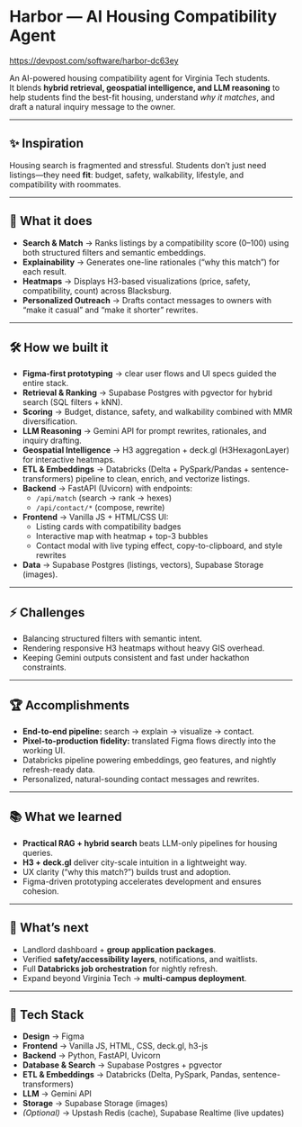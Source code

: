 # Harbor — AI Housing Compatibility Agent
https://devpost.com/software/harbor-dc63ey

An AI-powered housing compatibility agent for Virginia Tech students.  
It blends **hybrid retrieval, geospatial intelligence, and LLM reasoning** to help students find the best-fit housing, understand *why it matches*, and draft a natural inquiry message to the owner.

---

## ✨ Inspiration
Housing search is fragmented and stressful. Students don’t just need listings—they need **fit**: budget, safety, walkability, lifestyle, and compatibility with roommates.  

---

## 🚀 What it does
- **Search & Match** → Ranks listings by a compatibility score (0–100) using both structured filters and semantic embeddings.  
- **Explainability** → Generates one-line rationales (“why this match”) for each result.  
- **Heatmaps** → Displays H3-based visualizations (price, safety, compatibility, count) across Blacksburg.  
- **Personalized Outreach** → Drafts contact messages to owners with “make it casual” and “make it shorter” rewrites.  

---

## 🛠 How we built it
- **Figma-first prototyping** → clear user flows and UI specs guided the entire stack.  
- **Retrieval & Ranking** → Supabase Postgres with pgvector for hybrid search (SQL filters + kNN).  
- **Scoring** → Budget, distance, safety, and walkability combined with MMR diversification.  
- **LLM Reasoning** → Gemini API for prompt rewrites, rationales, and inquiry drafting.  
- **Geospatial Intelligence** → H3 aggregation + deck.gl (H3HexagonLayer) for interactive heatmaps.  
- **ETL & Embeddings** → Databricks (Delta + PySpark/Pandas + sentence-transformers) pipeline to clean, enrich, and vectorize listings.  
- **Backend** → FastAPI (Uvicorn) with endpoints:  
  - `/api/match` (search → rank → hexes)  
  - `/api/contact/*` (compose, rewrite)  
- **Frontend** → Vanilla JS + HTML/CSS UI:  
  - Listing cards with compatibility badges  
  - Interactive map with heatmap + top-3 bubbles  
  - Contact modal with live typing effect, copy-to-clipboard, and style rewrites  
- **Data** → Supabase Postgres (listings, vectors), Supabase Storage (images).  

---

## ⚡ Challenges
- Balancing structured filters with semantic intent.  
- Rendering responsive H3 heatmaps without heavy GIS overhead.  
- Keeping Gemini outputs consistent and fast under hackathon constraints.  

---

## 🏆 Accomplishments
- **End-to-end pipeline:** search → explain → visualize → contact.  
- **Pixel-to-production fidelity:** translated Figma flows directly into the working UI.  
- Databricks pipeline powering embeddings, geo features, and nightly refresh-ready data.  
- Personalized, natural-sounding contact messages and rewrites.  

---

## 📚 What we learned
- **Practical RAG + hybrid search** beats LLM-only pipelines for housing queries.  
- **H3 + deck.gl** deliver city-scale intuition in a lightweight way.  
- UX clarity (“why this match?”) builds trust and adoption.  
- Figma-driven prototyping accelerates development and ensures cohesion.  

---

## 🔮 What’s next
- Landlord dashboard + **group application packages**.  
- Verified **safety/accessibility layers**, notifications, and waitlists.  
- Full **Databricks job orchestration** for nightly refresh.  
- Expand beyond Virginia Tech → **multi-campus deployment**.  

---

## 🧰 Tech Stack
- **Design** → Figma  
- **Frontend** → Vanilla JS, HTML, CSS, deck.gl, h3-js  
- **Backend** → Python, FastAPI, Uvicorn  
- **Database & Search** → Supabase Postgres + pgvector  
- **ETL & Embeddings** → Databricks (Delta, PySpark, Pandas, sentence-transformers)  
- **LLM** → Gemini API  
- **Storage** → Supabase Storage (images)  
- *(Optional)* → Upstash Redis (cache), Supabase Realtime (live updates)  

